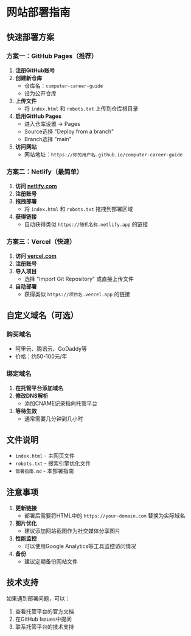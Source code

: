 # 网站部署指南

## 快速部署方案

### 方案一：GitHub Pages（推荐）
1. **注册GitHub账号**
2. **创建新仓库**
   - 仓库名：`computer-career-guide`
   - 设为公开仓库
3. **上传文件**
   - 将 `index.html` 和 `robots.txt` 上传到仓库根目录
4. **启用GitHub Pages**
   - 进入仓库设置 → Pages
   - Source选择 "Deploy from a branch"
   - Branch选择 "main"
5. **访问网站**
   - 网站地址：`https://你的用户名.github.io/computer-career-guide`

### 方案二：Netlify（最简单）
1. **访问 [netlify.com](https://netlify.com)**
2. **注册账号**
3. **拖拽部署**
   - 将 `index.html` 和 `robots.txt` 拖拽到部署区域
4. **获得链接**
   - 自动获得类似 `https://随机名称.netlify.app` 的链接

### 方案三：Vercel（快速）
1. **访问 [vercel.com](https://vercel.com)**
2. **注册账号**
3. **导入项目**
   - 选择 "Import Git Repository" 或直接上传文件
4. **自动部署**
   - 获得类似 `https://项目名.vercel.app` 的链接

## 自定义域名（可选）

### 购买域名
- 阿里云、腾讯云、GoDaddy等
- 价格：约50-100元/年

### 绑定域名
1. **在托管平台添加域名**
2. **修改DNS解析**
   - 添加CNAME记录指向托管平台
3. **等待生效**
   - 通常需要几分钟到几小时

## 文件说明

- `index.html` - 主网页文件
- `robots.txt` - 搜索引擎优化文件
- `部署指南.md` - 本部署指南

## 注意事项

1. **更新链接**
   - 部署后需要将HTML中的 `https://your-domain.com` 替换为实际域名
2. **图片优化**
   - 建议添加网站截图作为社交媒体分享图片
3. **性能监控**
   - 可以使用Google Analytics等工具监控访问情况
4. **备份**
   - 建议定期备份网站文件

## 技术支持

如果遇到部署问题，可以：
1. 查看托管平台的官方文档
2. 在GitHub Issues中提问
3. 联系托管平台的技术支持 